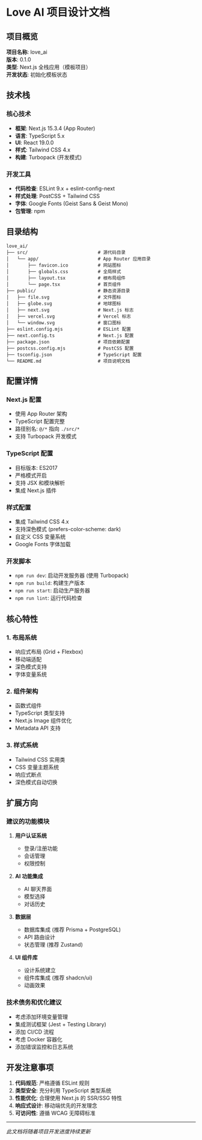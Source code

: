 # Love AI 项目设计文档

## 项目概览

**项目名称**: love_ai  
**版本**: 0.1.0  
**类型**: Next.js 全栈应用（模板项目）  
**开发状态**: 初始化模板状态

## 技术栈

### 核心技术
- **框架**: Next.js 15.3.4 (App Router)
- **语言**: TypeScript 5.x
- **UI**: React 19.0.0
- **样式**: Tailwind CSS 4.x
- **构建**: Turbopack (开发模式)

### 开发工具
- **代码检查**: ESLint 9.x + eslint-config-next
- **样式处理**: PostCSS + Tailwind CSS
- **字体**: Google Fonts (Geist Sans & Geist Mono)
- **包管理**: npm

## 目录结构

```
love_ai/
├── src/                          # 源代码目录
│   └── app/                      # App Router 应用目录
│       ├── favicon.ico           # 网站图标
│       ├── globals.css           # 全局样式
│       ├── layout.tsx            # 根布局组件
│       └── page.tsx              # 首页组件
├── public/                       # 静态资源目录
│   ├── file.svg                  # 文件图标
│   ├── globe.svg                 # 地球图标
│   ├── next.svg                  # Next.js 标志
│   ├── vercel.svg                # Vercel 标志
│   └── window.svg                # 窗口图标
├── eslint.config.mjs             # ESLint 配置
├── next.config.ts                # Next.js 配置
├── package.json                  # 项目依赖配置
├── postcss.config.mjs            # PostCSS 配置
├── tsconfig.json                 # TypeScript 配置
└── README.md                     # 项目说明文档
```

## 配置详情

### Next.js 配置
- 使用 App Router 架构
- TypeScript 配置完整
- 路径别名: `@/*` 指向 `./src/*`
- 支持 Turbopack 开发模式

### TypeScript 配置
- 目标版本: ES2017
- 严格模式开启
- 支持 JSX 和模块解析
- 集成 Next.js 插件

### 样式配置
- 集成 Tailwind CSS 4.x
- 支持深色模式 (prefers-color-scheme: dark)
- 自定义 CSS 变量系统
- Google Fonts 字体加载

### 开发脚本
- `npm run dev`: 启动开发服务器 (使用 Turbopack)
- `npm run build`: 构建生产版本
- `npm run start`: 启动生产服务器
- `npm run lint`: 运行代码检查

## 核心特性

### 1. 布局系统
- 响应式布局 (Grid + Flexbox)
- 移动端适配
- 深色模式支持
- 字体变量系统

### 2. 组件架构
- 函数式组件
- TypeScript 类型支持
- Next.js Image 组件优化
- Metadata API 支持

### 3. 样式系统
- Tailwind CSS 实用类
- CSS 变量主题系统
- 响应式断点
- 深色模式自动切换

## 扩展方向

### 建议的功能模块
1. **用户认证系统**
   - 登录/注册功能
   - 会话管理
   - 权限控制

2. **AI 功能集成**
   - AI 聊天界面
   - 模型选择
   - 对话历史

3. **数据层**
   - 数据库集成 (推荐 Prisma + PostgreSQL)
   - API 路由设计
   - 状态管理 (推荐 Zustand)

4. **UI 组件库**
   - 设计系统建立
   - 组件库集成 (推荐 shadcn/ui)
   - 动画效果

### 技术债务和优化建议
- 考虑添加环境变量管理
- 集成测试框架 (Jest + Testing Library)
- 添加 CI/CD 流程
- 考虑 Docker 容器化
- 添加错误监控和日志系统

## 开发注意事项

1. **代码规范**: 严格遵循 ESLint 规则
2. **类型安全**: 充分利用 TypeScript 类型系统
3. **性能优化**: 合理使用 Next.js 的 SSR/SSG 特性
4. **响应式设计**: 移动端优先的开发理念
5. **可访问性**: 遵循 WCAG 无障碍标准

---

*此文档将随着项目开发进度持续更新* 